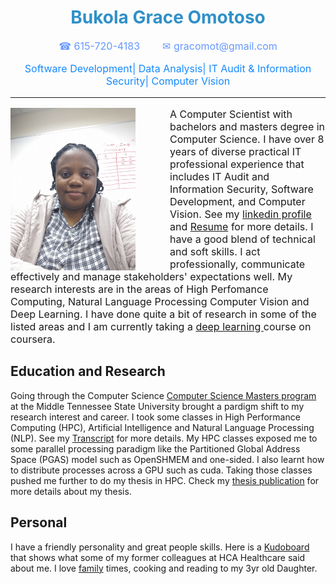 <div class="info2">
<h1 style = "text-align:center;color:#3090c7">Bukola Grace Omotoso</h1>
<p  style = "text-align:center; font-size: 16px;color:#6698ff"> &#9742; 615-720-4183   &nbsp;&nbsp;&nbsp;&nbsp;&nbsp;&nbsp; &#9993; gracomot@gmail.com</p>
<p style="font-weight:normal; text-align:center; font-size: 16px;color:#1589ff">Software Development| Data Analysis| IT Audit & Information Security| Computer Vision</p>
</div>

<hr/>

<div id="container">
<img src="grace_photo.jpg" alt="Picture of Grace Omotoso" width="200" height="260" align="left" style="margin-top: 0px; margin-right: 55px; margin-bottom: 0px; margin-left: 0px;">
<p style="font-size: 16px;">
A Computer Scientist with bachelors and masters degree in Computer Science.  I have over 8 years of diverse practical IT professional experience that includes IT Audit and Information Security, Software Development, and Computer Vision. See my <a href="https://www.linkedin.com/in/bukola-grace-omotoso-18003345/
 " target="_blank">linkedin profile</a> and <a href="https://www.linkedin.com/in/bukola-grace-omotoso-18003345/
 " target="_blank">Resume</a>  for more details. I have a good blend of technical and soft skills. I act professionally, communicate effectively and manage stakeholders' expectations well. My research interests are in the areas of High Perfomance Computing, Natural Language Processing Computer Vision and Deep Learning. 
I have done quite a bit of research in some of the listed areas and I am currently taking a <a href="https://www.coursera.org/specializations/deep-learning
" target="_blank">deep learning </a>course on coursera.
 
</p>

<div class="info">
<h2>Education and Research</h2>
Going  through the Computer Science <a href=" https://www.mtsu.edu/programs/computer-science-ms/index.php
 " target="_blank">Computer Science Masters program</a> at the Middle Tennessee State University brought a pardigm shift to my research interest and career. I took some classes in High Performance Computing (HPC), Artificial Intelligence and Natural Language Processing (NLP). See my  <a href="Transcript.pdf" target="_blank">Transcript</a> for more details. My HPC classes exposed me to some parallel processing paradigm like the Partitioned Global Address Space (PGAS) model such as OpenSHMEM and one-sided. I also learnt how to distribute processes across a GPU such as cuda. Taking those classes pushed me further to do my thesis in HPC. Check my <a href="https://scholar.google.com/citations?user=_IK4Zr0AAAAJ&hl=en#d=gs_md_cita-d&u=%2Fcitations%3Fview_op%3Dview_citation%26hl%3Den%26user%3D_IK4Zr0AAAAJ%26citation_for_view%3D_IK4Zr0AAAAJ%3Au5HHmVD_uO8C%26tzom%3D300" target="_blank">thesis publication</a> for more details about my thesis.
</div>

<div class="info">
 <h2>Personal</h2>
 I have a friendly personality and great people skills. Here is a <a href="https://www.kudoboard.com/boards/TdmmrNvc?rid=33742eb0#view" target="_blank">Kudoboard</a> that shows what some of my former colleagues at HCA Healthcare said about me. I love <a href="family.jpg">family</a> times, cooking and reading to my 3yr old Daughter.
 </div>
